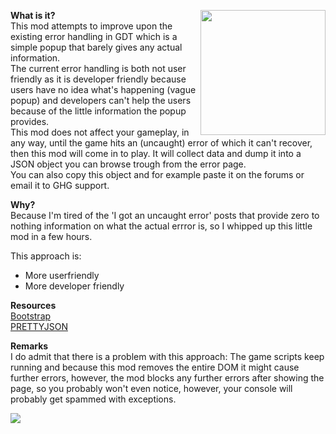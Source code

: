 <a href="https://raw.github.com/jariz/jariz-error/master/screen.png"><img src="https://raw.github.com/jariz/jariz-error/master/screen.png" width="200" align="right"></a>
__What is it?__  
This mod attempts to improve upon the existing error handling in GDT which is a simple popup that barely gives any actual information.  
The current error handling is both not user friendly as it is developer friendly because users have no idea what's happening (vague popup) and developers can't help the users because of the little information the popup provides.  
This mod does not affect your gameplay, in any way, until the game hits an (uncaught) error of which it can't recover, then this mod will come in to play.
It will collect data and dump it into a JSON object you can browse trough from the error page.  
You can also copy this object and for example paste it on the forums or email it to GHG support.

__Why?__  
Because I'm tired of the 'I got an uncaught error' posts that provide zero to nothing information on what the actual errror is, so I whipped up this little mod in a few hours.  

This approach is:  

 - More userfriendly
 - More developer friendly

__Resources__  
[Bootstrap][1]  
[PRETTYJSON][2]  


__Remarks__  
I do admit that there is a problem with this approach: The game scripts keep running and because this mod removes the entire DOM it might cause further errors, however, the mod blocks any further errors after showing the page, so you probably won't even notice, however, your console will probably get spammed with exceptions.

[<img src="https://easycaptu.re/cpfRw.png"/>][3]


  [1]: http://getbootstrap.com
  [2]: https://github.com/warfares/pretty-json
  [3]: https://github.com/jariz/jariz-error/archive/master.zip
